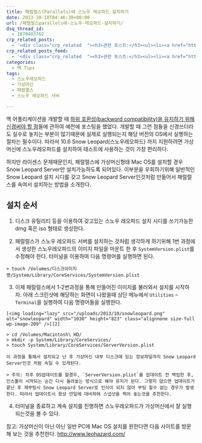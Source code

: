```yaml
---
title: 패럴럴스(Parallels)에 스노우 레오파드 설치하기
date: 2013-10-18T04:46:38+00:00
url: /패럴럴스parallels에-스노우-레오파드-설치하기/
dsq_thread_id:
  - 1870403762
crp_related_posts:
  - '<div class="crp_related  "><h3>관련 포스트:</h3><ul><li><a href="https://www.letmecompile.com/shotcut-linux-server-video-generation/"     class="post-753"><span class="crp_title">Shotcut을 이용하여 리눅스 서버에서 템플릿 기반의 동영상 만들기</span></a></li><li><a href="https://www.letmecompile.com/mysql-innodb-lock-deadlock/"     class="post-763"><span class="crp_title">MySQL InnoDB lock & deadlock 이해하기</span></a></li><li><a href="https://www.letmecompile.com/ubuntu-jvm-segmetation-fault-kernel-update/"     class="post-732"><span class="crp_title">우분투 JVM Segmetation Fault 버그 해결 및 커널 업데이트 방법</span></a></li><li><a href="https://www.letmecompile.com/mac-app-recommendation-for-developer/"     class="post-836"><span class="crp_title">개발자를 위한 필수 맥 앱(Mac App) 10선</span></a></li><li><a href="https://www.letmecompile.com/how-cloudflare-works/"     class="post-739"><span class="crp_title">클라우드플레어(Cloudflare) 동작 원리</span></a></li></ul><div class="crp_clear"></div></div>'
crp_related_posts_feed:
  - '<div class="crp_related  "><h3>관련 포스트:</h3><ul><li><a href="https://www.letmecompile.com/shotcut-linux-server-video-generation/"     class="post-753"><span class="crp_title">Shotcut을 이용하여 리눅스 서버에서 템플릿 기반의 동영상 만들기</span></a></li><li><a href="https://www.letmecompile.com/mysql-innodb-lock-deadlock/"     class="post-763"><span class="crp_title">MySQL InnoDB lock & deadlock 이해하기</span></a></li><li><a href="https://www.letmecompile.com/ubuntu-jvm-segmetation-fault-kernel-update/"     class="post-732"><span class="crp_title">우분투 JVM Segmetation Fault 버그 해결 및 커널 업데이트 방법</span></a></li><li><a href="https://www.letmecompile.com/mac-app-recommendation-for-developer/"     class="post-836"><span class="crp_title">개발자를 위한 필수 맥 앱(Mac App) 10선</span></a></li><li><a href="https://www.letmecompile.com/how-cloudflare-works/"     class="post-739"><span class="crp_title">클라우드플레어(Cloudflare) 동작 원리</span></a></li></ul><div class="crp_clear"></div></div>'
categories:
  - 맥 Tips
tags:
  - 스노우레오파드
  - 가상머신
  - 패럴렐스
  - 스노우 레오파드 서버

---
```

맥 어플리케이션을 개발할 때 [하위 호환성(backword compatibility)을 유지하기 위해 신경써야 할 점][1]들에 관하여 예전에 포스팅을 했었다. 개발할 때 그런 점들을 신경쓰더라도 실수로 놓치는 부분이 많기때문에 실제로 실행되는지 해당 버전의 OS에서 실행하는 절차는 필수이다. 따라서 10.6 Snow Leopard(스노우레오파드) 까지 지원하려면 가상머신에 스노우레오파드를 설치하여 테스트에 사용하는 것이 가장 편리하다.

하지만 라이센스 문제때문인지, 패럴럴스에 가상머신형태 Mac OS를 설치할 경우 Snow Leopard Server만 설치가능하도록 되어있다. 이부분을 우회하기위해 일반적인 Snow Leopard 설치 시디를 갖고 Snow Leopard Server인것처럼 만들어서 패럴럴스를 속여서 설치하는 방법을 소개한다.

## 설치 순서

  1. 디스크 유틸리티 등을 이용하여 갖고있는 스노우 레오파드 설치 시디를 쓰기가능한 dmg 혹은 iso 형태로 생성한다.

  2. 패럴럴스가 스노우 레오파드 서버를 설치하는 것처럼 생각하게 하기위해 1번 과정에서 생성한 스노우레오파드의 이미지 파일을 마운트 한 후 `SystemVersion.plist`를 수정해야 한다. 터미널을 이용하여 다음 명령어를 실행하면 된다.
    
    > touch /Volumes/디스크이미지명/System/Library/CoreServices/SystemVersion.plist

  3. 이제 패럴럴스에서 1-2번과정을 통해 만들어진 이미지를 불러와서 설치를 시작하자. 아래 스크린샷에 해당하는 화면이 나왔을때 상단 메뉴에서 `Utilities` &#8211; `Terminal`을 실행하여 다음 명령어들을 실행한다.
    
    [<img loading="lazy" src="/uploads/2013/10/snowleopard.png" alt="snowleopard" width="1030" height="823" class="alignnone size-full wp-image-209" />][2]
    
    > cd /Volumes/Macintosh\ HD/  
    > mkdir -p System/Library/CoreServices/  
    > touch System/Library/CoreServices/ServerVersion.plist
    
    이 과정을 통해서 설치되고 난 후 가상머신 내부 디스크에 있는 정보파일까지 Snow Leopard Server인것 처럼 속일 수 있게된다.
    
    > 주의: 차후 OS업데이트를 할경우, `ServerVersion.plist`를 업데이트 전 백업한 후, 인스톨이 시작되는 순간 다시 돌려놓는 방식으로 해야 유지가 된다. 그렇지 않으면 업데이트가 끝난 후 재부팅시 Snow Leopard Server로 인식이 되지 않아 부팅 할수 없는 경우가 발생한다. 따라서 업데이트시 항상 만일에 대비하여 스냅샷을 찍어 놓는것을 추천한다.

  4. 터미널을 종료하고 계속 설치를 진행하면 스노우레오파드가 가상머신에서 잘 실행되는것을 볼 수 있다.

참고: 가상머신이 아닌 아닌 일반 PC에 Mac OS 설치를 원한다면 다음 사이트를 방문해 보는 것을 추천한다. http://www.leohazard.com/

 [1]: http://www.letmecompile.com/ios-mac-os-%EC%95%B1-%EA%B0%9C%EB%B0%9C%EC%8B%9C-%ED%95%98%EC%9C%84-%ED%98%B8%ED%99%98%EC%84%B1-%EC%9C%A0%EC%A7%80
 [2]: /uploads/2013/10/snowleopard.png